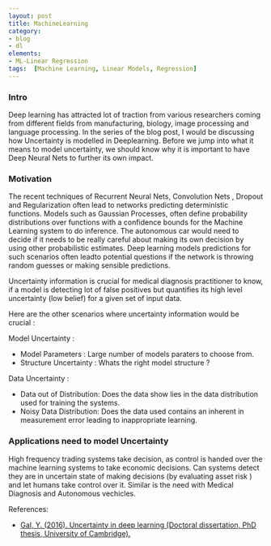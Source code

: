 ```yaml
---
layout: post
title: MachineLearning 
category: 
- blog
- dl
elements:
- ML-Linear Regression
tags:  [Machine Learning, Linear Models, Regression] 
---
```


### Intro

Deep learning has attracted lot of traction from various researchers coming from different fields from manufacturing, biology, image processing and language processing.  In the series of the blog post, I would be discussing how Uncertainty is modelled in Deeplearning. Before we jump into what it means to model uncertainty, we should know why it is important to have Deep Neural Nets to further its own impact. 
	
### Motivation

The recent techniques of Recurrent Neural Nets,  Convolution Nets , Dropout and Regularization often lead to networks predicting deterministic functions. Models such as Gaussian Processes, often define probability distributions over functions with a confidence bounds for the Machine Learning system to do inference. The autonomous car would need to decide if it needs to be really careful about making its own decision by using other probabilistic estimates. Deep learning models predictions for such scenarios often leadto potential questions if the network is throwing random guesses or making sensible predictions.

 Uncertainty information is crucial for medical diagnosis practitioner to know, if a model is detecting lot of false positives but quantifies its high level uncertainty (low belief) for a given set of input data.


Here are the other scenarios where uncertainty information would be crucial :

Model Uncertainty : 
- Model Parameters : Large number of models paraters to choose from. 
- Structure Uncertainty : Whats the right model structure ?

Data  Uncertainty :
- Data out of Distribution: Does the data show lies in the data distribution used for training the systems.
- Noisy Data Distribution: Does the data used contains an inherent in measurement  error leading to inappropriate learning.


### Applications need to model Uncertainty

High frequency trading systems take decision, as control is handed over the machine learning systems to take economic decisions. Can systems detect they are in uncertain state of making decisions (by evaluating asset risk ) and let humans take control over it. Similar is the need with Medical Diagnosis and Autonomous vechicles.

References: 
- [Gal, Y. (2016). Uncertainty in deep learning (Doctoral dissertation, PhD thesis, University of Cambridge).](http://mlg.eng.cam.ac.uk/yarin/thesis/thesis.pdf)